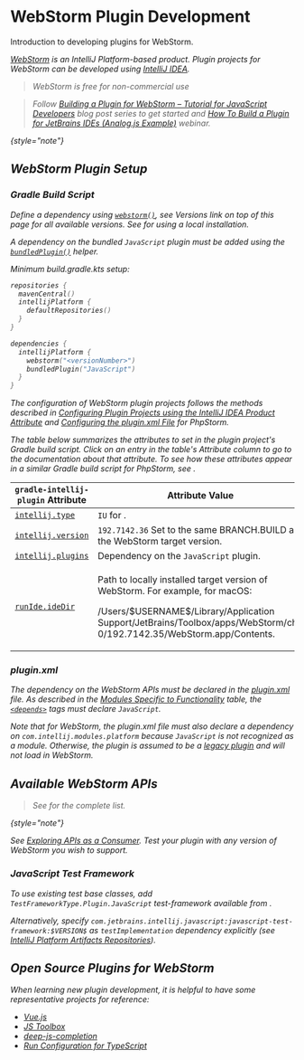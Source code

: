 <!-- Copyright 2000-2025 JetBrains s.r.o. and contributors. Use of this source code is governed by the Apache 2.0 license. -->

# WebStorm Plugin Development

<link-summary>Introduction to developing plugins for WebStorm.</link-summary>

<var name="productID" value="webstorm"/>
<var name="marketplaceProductID" value="webstorm"/>
<include from="snippets.topic" element-id="jetbrainsIDE_TLDR"/>

[WebStorm](https://www.jetbrains.com/webstorm/) is an IntelliJ Platform-based product.
Plugin projects for WebStorm can be developed using [IntelliJ IDEA](idea.md).

> WebStorm is free for non-commercial use

> Follow [Building a Plugin for WebStorm – Tutorial for JavaScript Developers](learning_resources.md#articles) blog post series to get started
> and [How To Build a Plugin for JetBrains IDEs (Analog.js Example)](learning_resources.md#webinars) webinar.
>
{style="note"}

## WebStorm Plugin Setup

### Gradle Build Script

<tabs>
<tab title="IntelliJ Platform Gradle Plugin (2.x)">

Define a dependency using [`webstorm()`](tools_intellij_platform_gradle_plugin_dependencies_extension.md), see _Versions_ link on top of this page for all available versions.
See [](tools_intellij_platform_gradle_plugin.md#dependenciesLocalPlatform) for using a local installation.

A dependency on the bundled `JavaScript` plugin must be added using the [`bundledPlugin()`](tools_intellij_platform_gradle_plugin_dependencies_extension.md#plugins) helper.

Minimum <path>build.gradle.kts</path> setup:

```kotlin
repositories {
  mavenCentral()
  intellijPlatform {
    defaultRepositories()
  }
}

dependencies {
  intellijPlatform {
    webstorm("<versionNumber>")
    bundledPlugin("JavaScript")
  }
}
```

</tab>

<tab title="Gradle IntelliJ Plugin (1.x)">

The configuration of WebStorm plugin projects follows the methods described in [Configuring Plugin Projects using the IntelliJ IDEA Product Attribute](dev_alternate_products.md#using-the-intellij-idea-product-attribute) and [Configuring the plugin.xml File](dev_alternate_products.md#configuring-pluginxml) for PhpStorm.

The table below summarizes the [](tools_gradle_intellij_plugin.md) attributes to set in the plugin project's Gradle build script.
Click on an entry in the table's *Attribute* column to go to the documentation about that attribute.
To see how these attributes appear in a similar Gradle build script for PhpStorm, see [](dev_alternate_products.md#configuring-gradle-build-script-using-the-intellij-idea-product-attribute).

| `gradle-intellij-plugin` Attribute                                               | Attribute Value                                                                                                                                                                                                                 |
|----------------------------------------------------------------------------------|---------------------------------------------------------------------------------------------------------------------------------------------------------------------------------------------------------------------------------|
| [`intellij.type`](tools_gradle_intellij_plugin.md#intellij-extension-type)       | `IU` for [](idea_ultimate.md).                                                                                                                                                                                                  |
| [`intellij.version`](tools_gradle_intellij_plugin.md#intellij-extension-version) | `192.7142.36` Set to the same BRANCH.BUILD as the WebStorm target version.                                                                                                                                                      |
| [`intellij.plugins`](tools_gradle_intellij_plugin.md#intellij-extension-plugins) | Dependency on the `JavaScript` plugin.                                                                                                                                                                                          |
| [`runIde.ideDir`](tools_gradle_intellij_plugin.md#tasks-runide-idedir)           | <p>Path to locally installed target version of WebStorm. For example, for macOS:</p><p><path>/Users/\$USERNAME\$/Library/Application Support/JetBrains/Toolbox/apps/WebStorm/ch-0/192.7142.35/WebStorm.app/Contents</path>.</p> |

</tab>
</tabs>

### plugin.xml

The dependency on the WebStorm APIs must be declared in the <path>[plugin.xml](plugin_configuration_file.md)</path> file.
As described in the [Modules Specific to Functionality](plugin_compatibility.md#modules-specific-to-functionality) table, the [`<depends>`](plugin_configuration_file.md#idea-plugin__depends) tags must declare `JavaScript`.

Note that for WebStorm, the <path>plugin.xml</path> file must also declare a dependency on `com.intellij.modules.platform` because `JavaScript` is not recognized as a module.
Otherwise, the plugin is assumed to be a [legacy plugin](plugin_compatibility.md#declaring-plugin-dependencies) and will not load in WebStorm.

## Available WebStorm APIs

> See [](webstorm_extension_point_list.md) for the complete list.
>
{style="note"}

See [Exploring APIs as a Consumer](plugin_compatibility.md#exploring-apis-as-a-consumer).
Test your plugin with any version of WebStorm you wish to support.

### JavaScript Test Framework

<primary-label ref="2020.3"/>

To use existing test base classes, add `TestFrameworkType.Plugin.JavaScript` test-framework available from [](tools_intellij_platform_gradle_plugin_types.md#TestFrameworkType-Plugin).

Alternatively, specify `com.jetbrains.intellij.javascript:javascript-test-framework:$VERSION$` as `testImplementation` dependency explicitly (see [IntelliJ Platform Artifacts Repositories](intellij_artifacts.md#gradle-example-for-an-individual-module-from-the-intellij-platform)).

## Open Source Plugins for WebStorm

When learning new plugin development, it is helpful to have some representative projects for reference:

* [Vue.js](%gh-ij-plugins%/vuejs)
* [JS Toolbox](https://github.com/andresdominguez/jsToolbox)
* [deep-js-completion](https://github.com/klesun/deep-js-completion)
* [Run Configuration for TypeScript](https://github.com/bluelovers/idea-run-typescript)
